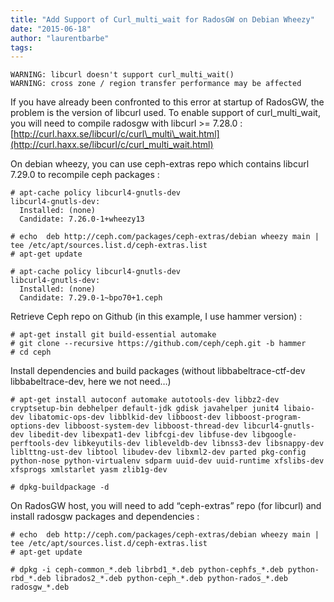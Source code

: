 ```yaml
---
title: "Add Support of Curl_multi_wait for RadosGW on Debian Wheezy"
date: "2015-06-18"
author: "laurentbarbe"
tags: 
---
```


```
WARNING: libcurl doesn't support curl_multi_wait()
WARNING: cross zone / region transfer performance may be affected
```

If you have already been confronted to this error at startup of RadosGW, the problem is the version of libcurl used. To enable support of curl\_multi\_wait, you will need to compile radosgw with libcurl >= 7.28.0 : [http://curl.haxx.se/libcurl/c/curl\_multi\_wait.html](http://curl.haxx.se/libcurl/c/curl_multi_wait.html)

On debian wheezy, you can use ceph-extras repo which contains libcurl 7.29.0 to recompile ceph packages :

```
# apt-cache policy libcurl4-gnutls-dev
libcurl4-gnutls-dev:
  Installed: (none)
  Candidate: 7.26.0-1+wheezy13

# echo  deb http://ceph.com/packages/ceph-extras/debian wheezy main | tee /etc/apt/sources.list.d/ceph-extras.list
# apt-get update

# apt-cache policy libcurl4-gnutls-dev
libcurl4-gnutls-dev:
  Installed: (none)
  Candidate: 7.29.0-1~bpo70+1.ceph
```

Retrieve Ceph repo on Github (in this example, I use hammer version) :

```
# apt-get install git build-essential automake
# git clone --recursive https://github.com/ceph/ceph.git -b hammer
# cd ceph
```

Install dependencies and build packages (without libbabeltrace-ctf-dev libbabeltrace-dev, here we not need…)

```
# apt-get install autoconf automake autotools-dev libbz2-dev cryptsetup-bin debhelper default-jdk gdisk javahelper junit4 libaio-dev libatomic-ops-dev libblkid-dev libboost-dev libboost-program-options-dev libboost-system-dev libboost-thread-dev libcurl4-gnutls-dev libedit-dev libexpat1-dev libfcgi-dev libfuse-dev libgoogle-perftools-dev libkeyutils-dev libleveldb-dev libnss3-dev libsnappy-dev liblttng-ust-dev libtool libudev-dev libxml2-dev parted pkg-config python-nose python-virtualenv sdparm uuid-dev uuid-runtime xfslibs-dev xfsprogs xmlstarlet yasm zlib1g-dev

# dpkg-buildpackage -d
```

On RadosGW host, you will need to add “ceph-extras” repo (for libcurl) and install radosgw packages and dependencies :

```
# echo  deb http://ceph.com/packages/ceph-extras/debian wheezy main | tee /etc/apt/sources.list.d/ceph-extras.list
# apt-get update

# dpkg -i ceph-common_*.deb librbd1_*.deb python-cephfs_*.deb python-rbd_*.deb librados2_*.deb python-ceph_*.deb python-rados_*.deb radosgw_*.deb
```
